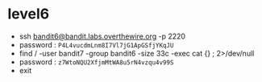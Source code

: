 # level6
- ssh bandit6@bandit.labs.overthewire.org -p 2220
- password : ```P4L4vucdmLnm8I7Vl7jG1ApGSfjYKqJU```
- find / -user bandit7 -group bandit6 -size 33c -exec cat {} \; 2>/dev/null
- password : ```z7WtoNQU2XfjmMtWA8u5rN4vzqu4v99S```
- exit
